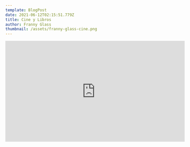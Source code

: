 ```yaml
---
template: BlogPost
date: 2021-06-12T02:15:51.779Z
title: Cine y Libros
author: Franny Glass
thumbnail: /assets/franny-glass-cine.png
---
```

<iframe width="560" height="315" src="https://www.youtube.com/embed/iCMIbQJ9DWw" frameborder="0" allow="accelerometer; autoplay; encrypted-media; gyroscope; picture-in-picture" allowfullscreen></iframe>